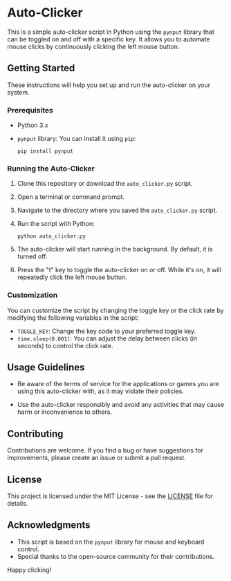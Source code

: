 # Auto-Clicker

This is a simple auto-clicker script in Python using the `pynput` library that can be toggled on and off with a specific key. It allows you to automate mouse clicks by continuously clicking the left mouse button.

## Getting Started

These instructions will help you set up and run the auto-clicker on your system.

### Prerequisites

- Python 3.x
- `pynput` library: You can install it using `pip`:

    ```
    pip install pynput
    ```

### Running the Auto-Clicker

1. Clone this repository or download the `auto_clicker.py` script.

2. Open a terminal or command prompt.

3. Navigate to the directory where you saved the `auto_clicker.py` script.

4. Run the script with Python:

    ```
    python auto_clicker.py
    ```

5. The auto-clicker will start running in the background. By default, it is turned off.

6. Press the "t" key to toggle the auto-clicker on or off. While it's on, it will repeatedly click the left mouse button.

### Customization

You can customize the script by changing the toggle key or the click rate by modifying the following variables in the script:

- `TOGGLE_KEY`: Change the key code to your preferred toggle key.
- `time.sleep(0.001)`: You can adjust the delay between clicks (in seconds) to control the click rate.

## Usage Guidelines

- Be aware of the terms of service for the applications or games you are using this auto-clicker with, as it may violate their policies.

- Use the auto-clicker responsibly and avoid any activities that may cause harm or inconvenience to others.

## Contributing

Contributions are welcome. If you find a bug or have suggestions for improvements, please create an issue or submit a pull request.

## License

This project is licensed under the MIT License - see the [LICENSE](LICENSE) file for details.

## Acknowledgments

- This script is based on the `pynput` library for mouse and keyboard control.
- Special thanks to the open-source community for their contributions.

Happy clicking!

